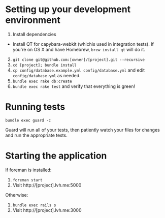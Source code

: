 # Setting up your development environment

1. Install dependencies
  * Install QT for capybara-webkit (whichis used in integration tests). If you're on OS X and have Homebrew, `brew install qt` will do it.
2. `git clone git@github.com:[owner]/[project].git --recursive`
3. `cd [project]; bundle install`
4. `cp config/database.example.yml config/database.yml` and edit `config/database.yml` as needed.
5. `bundle exec rake db:create`
6. `bundle exec rake test` and verify that everything is green!

# Running tests

`bundle exec guard -c`

Guard will run all of your tests, then patiently watch your files for changes and run the appropriate tests.

# Starting the application

If foreman is installed:

1. `foreman start`
2. Visit http://[project].lvh.me:5000

Otherwise:

1. `bundle exec rails s`
2. Visit http://[project].lvh.me:3000